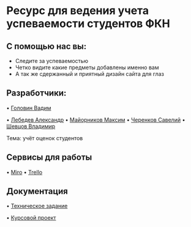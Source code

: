 
# Ресурс для ведения учета успеваемости студентов ФКН

## С помощью нас вы:
* Следите за успеваемостью
* Четко видите какие предметы добавлены именно вам
* А так же сдержанный и приятный дизайн сайта для глаз
 ## Разработчики:

• <a href="https://github.com/Exeleone">Головин Вадим <a/>
 
• <a href="https://github.com/MrokosPL">Лебедев Александр<a/> 
• <a href="https://github.com/maks0nn">Майорников Максим<a/>
• <a href="https://github.com/saveliyCSF">Черенков Савелий<a/>
• <a href="https://github.com/Parovozikkk">Шевцов Владимир<a/>


  Тема:  учёт оценок студентов
 
## Сервисы для работы
   • <a href="https://miro.com/app/board/uXjVOEsnY5w=/?invite_link_id=5180773933">Miro<a/>
• <a href="https://trello.com/b/vL3YQ8SZ/rating">Trello<a/>

## Документация

• <a href="https://github.com/Exeleone/4.2.4-task-7/blob/main/Техническое%20задание.docx">Техническое задание<a/>

• <a href="https://github.com/Exeleone/4.2.4-task-7/blob/main/Kursovoy_proekt.docx">Курсовой проект<a/>
